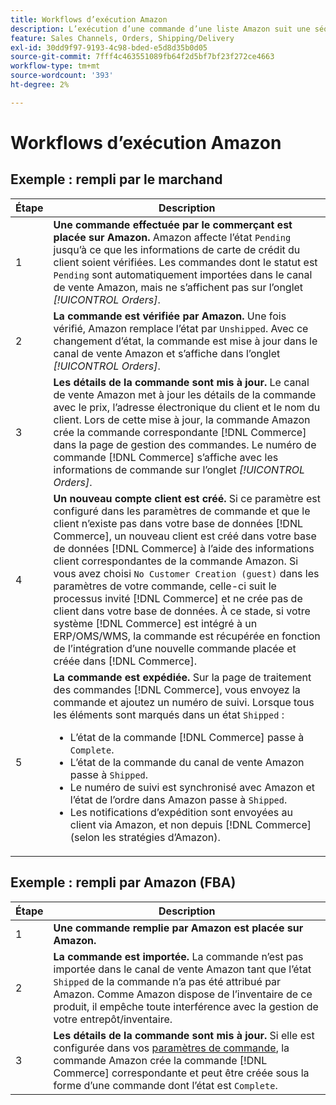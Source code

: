 ```yaml
---
title: Workflows d’exécution Amazon
description: L’exécution d’une commande d’une liste Amazon suit une séquence spécifique, de l’envoi de la commande à l’expédition.
feature: Sales Channels, Orders, Shipping/Delivery
exl-id: 30dd9f97-9193-4c98-bded-e5d8d35b0d05
source-git-commit: 7fff4c463551089fb64f2d5bf7bf23f272ce4663
workflow-type: tm+mt
source-wordcount: '393'
ht-degree: 2%

---
```


# Workflows d’exécution Amazon

## Exemple : rempli par le marchand

| Étape | Description |
|------|----------------------------------------------------------------------------------------------------------------------------------------------------------------------------------------------------------------------------------------------------------------------------------------------------------------------------------------------------------------------------------------------------------------------------------------------------------------------------------------------------------------------------------------------------------------------------------------------------------------------------------------------|
| 1 | **Une commande effectuée par le commerçant est placée sur Amazon.** Amazon affecte l’état `Pending` jusqu’à ce que les informations de carte de crédit du client soient vérifiées. Les commandes dont le statut est `Pending` sont automatiquement importées dans le canal de vente Amazon, mais ne s’affichent pas sur l’onglet _[!UICONTROL Orders]_. |
| 2 | **La commande est vérifiée par Amazon.** Une fois vérifié, Amazon remplace l’état par `Unshipped`. Avec ce changement d’état, la commande est mise à jour dans le canal de vente Amazon et s’affiche dans l’onglet _[!UICONTROL Orders]_. |
| 3 | **Les détails de la commande sont mis à jour.** Le canal de vente Amazon met à jour les détails de la commande avec le prix, l’adresse électronique du client et le nom du client. Lors de cette mise à jour, la commande Amazon crée la commande correspondante [!DNL Commerce] dans la page de gestion des commandes. Le numéro de commande [!DNL Commerce] s’affiche avec les informations de commande sur l’onglet _[!UICONTROL Orders]_. |
| 4 | **Un nouveau compte client est créé.** Si ce paramètre est configuré dans les paramètres de commande et que le client n’existe pas dans votre base de données [!DNL Commerce], un nouveau client est créé dans votre base de données [!DNL Commerce] à l’aide des informations client correspondantes de la commande Amazon. Si vous avez choisi `No Customer Creation (guest)` dans les paramètres de votre commande, celle-ci suit le processus invité [!DNL Commerce] et ne crée pas de client dans votre base de données. À ce stade, si votre système [!DNL Commerce] est intégré à un ERP/OMS/WMS, la commande est récupérée en fonction de l’intégration d’une nouvelle commande placée et créée dans [!DNL Commerce]. |
| 5 | **La commande est expédiée.** Sur la page de traitement des commandes [!DNL Commerce], vous envoyez la commande et ajoutez un numéro de suivi. Lorsque tous les éléments sont marqués dans un état `Shipped` :<ul><li>L’état de la commande [!DNL Commerce] passe à `Complete`.</li><li>L’état de la commande du canal de vente Amazon passe à `Shipped`.</li><li>Le numéro de suivi est synchronisé avec Amazon et l’état de l’ordre dans Amazon passe à `Shipped`.</li><li>Les notifications d’expédition sont envoyées au client via Amazon, et non depuis [!DNL Commerce] (selon les stratégies d’Amazon). |

## Exemple : rempli par Amazon (FBA)

| Étape | Description |
|------|----------------------------------------------------------------------------------------------------------------------------------------------------------------------------------------------------------------------------------------------------------------|
| 1 | **Une commande remplie par Amazon est placée sur Amazon.** |
| 2 | **La commande est importée.** La commande n’est pas importée dans le canal de vente Amazon tant que l’état `Shipped` de la commande n’a pas été attribué par Amazon. Comme Amazon dispose de l’inventaire de ce produit, il empêche toute interférence avec la gestion de votre entrepôt/inventaire. |
| 3 | **Les détails de la commande sont mis à jour.** Si elle est configurée dans vos [paramètres de commande](./order-settings.md), la commande Amazon crée la commande [!DNL Commerce] correspondante et peut être créée sous la forme d’une commande dont l’état est `Complete`. |
